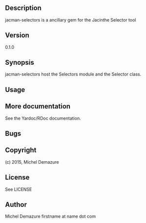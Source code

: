 ## Description
  jacman-selectors is a ancillary gem for the Jacinthe Selector tool

## Version
  0.1.0

## Synopsis
  jacman-selectors host the Selectors module and the Selector class.

## Usage

## More documentation
   See the Yardoc/RDoc documentation.

## Bugs

## Copyright
   (c) 2015, Michel Demazure

## License
   See LICENSE

## Author
   Michel Demazure
   firstname at name dot com
